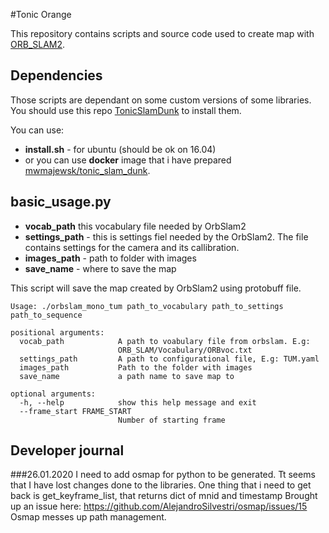 #Tonic Orange

This repository contains scripts and source code used to create
map with [ORB_SLAM2]().

## Dependencies

Those scripts are dependant on some custom versions of some libraries.
You should use this repo [TonicSlamDunk](https://github.com/mmajewsk/TonicSlamDunk) to install them.

You can use:
 - **install.sh** - for ubuntu (should be ok on 16.04)
 - or you can use **docker** image that i have prepared [mwmajewsk/tonic_slam_dunk](https://hub.docker.com/repository/docker/mwmajewsk/tonic_slam_dunk).
 
 

## basic_usage.py

- **vocab_path** this vocabulary file needed by OrbSlam2
- **settings_path**  - this is settings fiel needed by the OrbSlam2. 
The file contains settings for the camera and its callibration.
- **images_path** - path to folder with images
- **save_name** - where to save the map


This script will save the map created by OrbSlam2 using protobuff file. 

```
Usage: ./orbslam_mono_tum path_to_vocabulary path_to_settings path_to_sequence

positional arguments:
  vocab_path            A path to voabulary file from orbslam. E.g:
                        ORB_SLAM/Vocabulary/ORBvoc.txt
  settings_path         A path to configurational file, E.g: TUM.yaml
  images_path           Path to the folder with images
  save_name             a path name to save map to

optional arguments:
  -h, --help            show this help message and exit
  --frame_start FRAME_START
                        Number of starting frame

```

## Developer journal

###26.01.2020
I need to add osmap for python to be generated.
Tt seems that I have lost changes done to the libraries.
One thing that i need to get back is get_keyframe_list, that returns dict of mnid and timestamp
Brought up an issue here:
https://github.com/AlejandroSilvestri/osmap/issues/15
Osmap messes up path management.